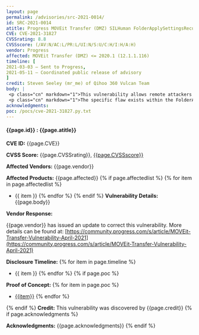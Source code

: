 ```yaml
---
layout: page
permalink: /advisories/src-2021-0014/
id: SRC-2021-0014
atitle: Progress MOVEit Transfer (DMZ) SILHuman FolderApplySettingsRecurs SQL Injection Remote Code Execution Vulnerability
CVE: CVE-2021-31827
CVSSrating: 8.8
CVSSscore: (/AV:N/AC:L/PR:L/UI:N/S:U/C:H/I:H/A:H)
vendor: Progress
affected: MOVEit Transfer (DMZ) <= 2020.1 (12.1.1.116)
timeline: [
2021-03-03 – Sent to Progress,
2021-05-11 – Coordinated public release of advisory
]
credit: Steven Seeley (mr_me) of Qihoo 360 Vulcan Team
body: |
 <p class="cn" markdown="1">This vulnerability allows remote attackers to execute arbitrary code on affected installations of MOVEit Transfer. Authentication is required to exploit this vulnerability.</p>
 <p class="cn" markdown="1">The specific flaw exists within the FolderApplySettingsRecurs function of the SILHuman class. The issue results from the lack of proper validation of the user-supplied parameters when calling the folderapplysubfoldersettings transaction. An attacker can leverage this vulnerability to execute code in the context of the database server.</p>
acknowledgments:
poc: /pocs/cve-2021-31827.py.txt
---
```


#### **{{page.id}} : {{page.atitle}}**

**CVE ID:**
{{page.CVE}}

**CVSS Score:**
{{page.CVSSrating}}, [{{page.CVSSscore}}](https://nvd.nist.gov/vuln-metrics/cvss/v3-calculator?vector={{page.CVSSscore}})

**Affected Vendors:**
{{page.vendor}}

**Affected Products:**
{{page.affected}}
{% if page.affectedlist %}
{% for item in page.affectedlist %}
  - {{ item }}
{% endfor %}
{% endif %}
**Vulnerability Details:**
{{page.body}}

**Vendor Response:**

{{page.vendor}} has issued an update to correct this vulnerability. More details can be found at: [https://community.progress.com/s/article/MOVEit-Transfer-Vulnerability-April-2021](https://community.progress.com/s/article/MOVEit-Transfer-Vulnerability-April-2021)

**Disclosure Timeline:**
{% for item in page.timeline %}
  - {{ item }}
{% endfor %}
{% if page.poc %}

**Proof of Concept:**
{% for item in page.poc %}
  - [{{item}}]({{item}})
{% endfor %}

{% endif %}
**Credit:**
This vulnerability was discovered by {{page.credit}}
{% if page.acknowledgments %}

**Acknowledgments:**
{{page.acknowledgments}}
{% endif %}
